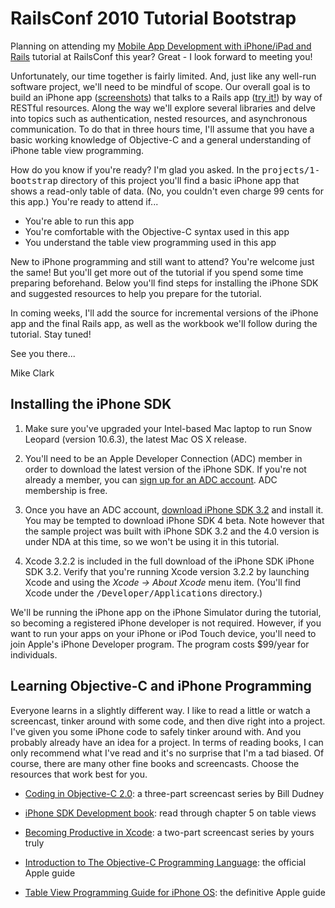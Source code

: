 RailsConf 2010 Tutorial Bootstrap
=================================

Planning on attending my [Mobile App Development with iPhone/iPad and
Rails](http://en.oreilly.com/rails2010/public/schedule/detail/14136) tutorial at RailsConf this year?  Great - I look forward to meeting you!

Unfortunately, our time together is fairly limited.  And, just like any well-run software project, we'll need to be mindful of scope.  Our overall goal is to build an iPhone app ([screenshots](http://github.com/clarkware/railsconf-tutorial-bootstrap/raw/master/screenshots/iphone-app.png)) that talks to a Rails app ([try it!](http://saveup.heroku.com/about)) by way of RESTful resources.  Along the way we'll explore several libraries and delve into topics such as authentication, nested resources, and asynchronous communication.  To do that in three hours time, I'll assume that you have a basic working knowledge of Objective-C and a general understanding of iPhone table view programming.  

How do you know if you're ready? I'm glad you asked. In the <tt>projects/1-bootstrap</tt> directory of
this project you'll find a basic iPhone app that shows a read-only table of data. (No, you
couldn't even charge 99 cents for this app.) You're ready to attend if...

* You're able to run this app
* You're comfortable with the Objective-C syntax used in this app
* You understand the table view programming used in this app

New to iPhone programming and still want to attend?  You're welcome just the same! But you'll get more out of the tutorial if you spend some time preparing beforehand.  Below you'll find steps for installing the iPhone SDK and suggested resources to help you prepare for the tutorial.        

In coming weeks, I'll add the source for incremental versions of the iPhone app and the final Rails app, as well as the workbook we'll follow during the tutorial. Stay tuned!  

See you there...

Mike Clark


Installing the iPhone SDK
-------------------------

1. Make sure you've upgraded your Intel-based Mac laptop to run Snow Leopard (version 10.6.3), the latest Mac OS X release.

2. You'll need to be an Apple Developer Connection (ADC) member in order to download the latest version of the iPhone SDK. If you're not already a member, you can [sign up for an ADC account](http://developer.apple.com). ADC membership is free.

3. Once you have an ADC account, [download iPhone SDK 3.2](http://developer.apple.com/iphone/) and install it. You may be tempted to download iPhone SDK 4 beta. Note however that the sample project was built with iPhone SDK 3.2 and the 4.0 version is under NDA at this time, so we won't be using it in this tutorial.

4. Xcode 3.2.2 is included in the full download of the iPhone SDK iPhone SDK 3.2. Verify that you're running Xcode version 3.2.2 by launching Xcode and using the <em>Xcode -> About Xcode</em> menu item. (You'll find Xcode under the <tt>/Developer/Applications</tt> directory.)

We'll be running the iPhone app on the iPhone Simulator during the tutorial, so becoming a registered iPhone developer is not required. However, if you want to run your apps on your iPhone or iPod Touch device, you'll need to join Apple's iPhone Developer program. The program costs $99/year for individuals.

Learning Objective-C and iPhone Programming
-------------------------------------------

Everyone learns in a slightly different way.  I like to read a little or watch a screencast, tinker around with some code, and then dive right into a project.  I've given you some iPhone code to safely tinker around with.  And you probably already have an idea for a project.  In terms of reading books, I can only recommend what I've read and it's no surprise that I'm a tad biased.  Of course, there are many other fine books and screencasts.  Choose the resources that work best for you.

* [Coding in Objective-C 2.0](http://pragprog.com/screencasts/v-bdobjc/coding-in-objective-c-2-0): a three-part screencast series by Bill Dudney

* [iPhone SDK Development book](http://pragprog.com/titles/amiphd/iphone-sdk-development): read through chapter 5 on table views 

* [Becoming Productive in Xcode](http://pragprog.com/screencasts/v-mcxcode/becoming-productive-in-xcode): a two-part screencast series by yours truly

* [Introduction to The Objective-C Programming Language](http://developer.apple.com/mac/library/DOCUMENTATION/Cocoa/Conceptual/ObjectiveC/Introduction/introObjectiveC.html): the official Apple guide

* [Table View Programming Guide for iPhone OS](http://developer.apple.com/iphone/library/documentation/UserExperience/Conceptual/TableView_iPhone/AboutTableViewsiPhone/AboutTableViewsiPhone.html): the definitive Apple guide


